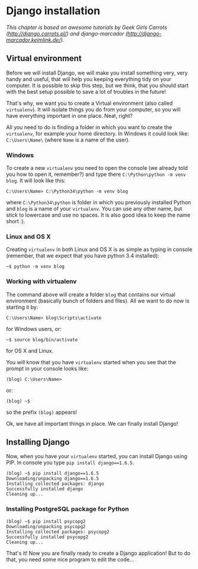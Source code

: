 # Django installation

*This chapter is based on awesome tutorials by Geek Girls Carrots (http://django.carrots.pl/) and django-marcador (http://django-marcador.keimlink.de/).*

## Virtual environment

Before we will install Django, we will make you install something very, very handy and useful, that will help you keeping everything tidy on your computer. It is possible to skip this step, but we think, that you should start with the best setup possible to save a lot of troubles in the future!

That's why, we want you to create a Virtual environment (also called `virtualenv`). It will isolate things you do from your computer, so you will have everything important in one place. Neat, right?

All you need to do is finding a folder in which you want to create the `virtualenv`, for example your home directory. In Windows it could look like: `C:\Users\Name\` (where `Name` is a name of the user).

### Windows

To create a new `virtualenv` you need to open the console (we already told you how to open it, remember?) and type there `C:\Python\python -m venv blog`. It will look like this:

    C:\Users\Name> C:\Python34\python -m venv blog

where `C:\Python34\python` is folder in which you previously installed Python and `blog` is a name of your `virtualenv`. You can use any other name, but stick to lowercase and use no spaces. It is also good idea to keep the name short :).

### Linux and OS X

Creating `virtualenv` in both Linux and OS X is as simple as typing in console (remember, that we expect that you have python 3.4 installed):

    ~$ python -m venv blog

### Working with virtualenv

The command above will create a folder `blog` that contains our virtual environment (basically bunch of folders and files). All we want to do now is starting it by:

    C:\Users\Name> blog\Scripts\activate

for Windows users, or:

    ~$ source blog/bin/activate

for OS X and Linux.

You will know that you have `virtualenv` started when you see that the prompt in your console looks like:

    (blog) C:\Users\Name>

or:

    (blog) ~$

so the prefix `(blog)` appears!

Ok, we have all important things in place. We can finally install Django!

## Installing Django

Now, when you have your `virtualenv` started, you can install Django using PIP. In console you type `pip install django==1.6.5`.

    (blog) ~$ pip install django==1.6.5
    Downloading/unpacking django==1.6.5
    Installing collected packages: django
    Successfully installed django
    Cleaning up...

### Installing PostgreSQL package for Python

    (blog) ~$ pip install psycopg2
    Downloading/unpacking psycopg2
    Installing collected packages: psycopg2
    Successfully installed psycopg2
    Cleaning up...

That's it! Now you are finally ready to create a Django application! But to do that, you need some nice program to edit the code...


